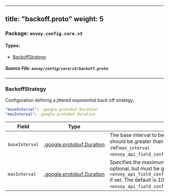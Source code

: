
---
title: "backoff.proto"
weight: 5
---

<!-- Code generated by solo-kit. DO NOT EDIT. -->


### Package: `envoy.config.core.v3` 
#### Types:


- [BackoffStrategy](#backoffstrategy)
  



##### Source File: `envoy/config/core/v3/backoff.proto`





---
### BackoffStrategy

 
Configuration defining a jittered exponential back off strategy.

```yaml
"baseInterval": .google.protobuf.Duration
"maxInterval": .google.protobuf.Duration

```

| Field | Type | Description | Default |
| ----- | ---- | ----------- |----------- | 
| `baseInterval` | [.google.protobuf.Duration](https://developers.google.com/protocol-buffers/docs/reference/csharp/class/google/protobuf/well-known-types/duration) | The base interval to be used for the next back off computation. It should be greater than zero and less than or equal to :ref:`max_interval <envoy_api_field_config.core.v3.BackoffStrategy.max_interval>`. |  |
| `maxInterval` | [.google.protobuf.Duration](https://developers.google.com/protocol-buffers/docs/reference/csharp/class/google/protobuf/well-known-types/duration) | Specifies the maximum interval between retries. This parameter is optional, but must be greater than or equal to the :ref:`base_interval <envoy_api_field_config.core.v3.BackoffStrategy.base_interval>` if set. The default is 10 times the :ref:`base_interval <envoy_api_field_config.core.v3.BackoffStrategy.base_interval>`. |  |





<!-- Start of HubSpot Embed Code -->
<script type="text/javascript" id="hs-script-loader" async defer src="//js.hs-scripts.com/5130874.js"></script>
<!-- End of HubSpot Embed Code -->
